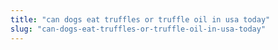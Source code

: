 ```yaml
---
title: "can dogs eat truffles or truffle oil in usa today"
slug: "can-dogs-eat-truffles-or-truffle-oil-in-usa-today"
---
```


